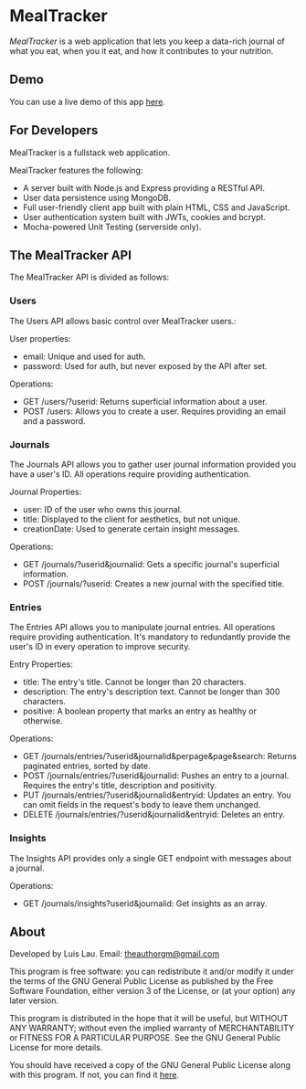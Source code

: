 # MealTracker

_MealTracker_ is a web application that lets you keep a data-rich journal of what you eat, when you it eat, and how it contributes to your nutrition.

## Demo

You can use a live demo of this app [here](https://agile-ridge-29125.herokuapp.com/).

## For Developers

MealTracker is a fullstack web application.

MealTracker features the following:
* A server built with Node.js and Express providing a RESTful API.
* User data persistence using MongoDB.
* Full user-friendly client app built with plain HTML, CSS and JavaScript.
* User authentication system built with JWTs, cookies and bcrypt.
* Mocha-powered Unit Testing (serverside only).

## The MealTracker API

The MealTracker API is divided as follows:

### Users

The Users API allows basic control over MealTracker users.:

User properties:
- email: Unique and used for auth.
- password: Used for auth, but never exposed by the API after set.

Operations:
- GET /users/?userid: Returns superficial information about a user.
- POST /users: Allows you to create a user. Requires providing an email and a password.

### Journals

The Journals API allows you to gather user journal information provided you have a user's ID. All operations require providing authentication.

Journal Properties:
- user: ID of the user who owns this journal.
- title: Displayed to the client for aesthetics, but not unique.
- creationDate: Used to generate certain insight messages.

Operations:
- GET /journals/?userid&journalid: Gets a specific journal's superficial information.
- POST /journals/?userid: Creates a new journal with the specified title.

### Entries

The Entries API allows you to manipulate journal entries. All operations require providing authentication. It's mandatory to redundantly provide the user's ID in every operation to improve security.

Entry Properties:
- title: The entry's title. Cannot be longer than 20 characters.
- description: The entry's description text. Cannot be longer than 300 characters.
- positive: A boolean property that marks an entry as healthy or otherwise.

Operations:
- GET /journals/entries/?userid&journalid&perpage&page&search: Returns paginated entries, sorted by date.
- POST /journals/entries/?userid&journalid: Pushes an entry to a journal. Requires the entry's title, description and positivity.
- PUT /journals/entries/?userid&journalid&entryid: Updates an entry. You can omit fields in the request's body to leave them unchanged.
- DELETE /journals/entries/?userid&journalid&entryid: Deletes an entry.

### Insights

The Insights API provides only a single GET endpoint with messages about a journal.

Operations:

- GET /journals/insights?userid&journalid: Get insights as an array. 

## About

Developed by Luis Lau.
Email: theauthorgm@gmail.com

This program is free software: you can redistribute it and/or modify it under the terms of the GNU General Public License as published by the Free Software Foundation, either version 3 of the License, or (at your option) any later version.

This program is distributed in the hope that it will be useful, but WITHOUT ANY WARRANTY; without even the implied warranty of MERCHANTABILITY or FITNESS FOR A PARTICULAR PURPOSE. See the GNU General Public License for more details.

You should have received a copy of the GNU General Public License along with this program. If not, you can find it [here](https://www.gnu.org/licenses/>).
